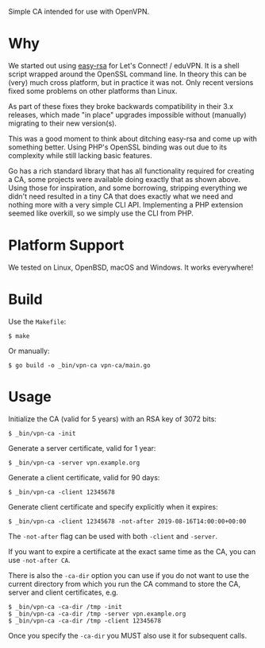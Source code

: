 Simple CA intended for use with OpenVPN.

# Why

We started out using [easy-rsa](https://github.com/OpenVPN/easy-rsa) for Let's 
Connect! / eduVPN. It is a shell script wrapped around the OpenSSL command 
line. In theory this can be (very) much cross platform, but in practice it was 
not. Only recent versions fixed some problems on other platforms than Linux.

As part of these fixes they broke backwards compatibility in their 3.x 
releases, which made "in place" upgrades impossible without (manually)
migrating to their new version(s). 

This was a good moment to think about ditching easy-rsa and come up with 
something better. Using PHP's OpenSSL binding was out due to its complexity 
while still lacking basic features.

Go has a rich standard library that has all functionality required for creating
a CA, some projects were available doing exactly that as shown above. Using 
those for inspiration, and some borrowing, stripping everything we didn't need 
resulted in a tiny CA that does exactly what we need and nothing more with a
very simple CLI API. Implementing a PHP extension seemed like overkill, so 
we simply use the CLI from PHP.

# Platform Support

We tested on Linux, OpenBSD, macOS and Windows. It works everywhere!

# Build

Use the `Makefile`:

    $ make

Or manually:

    $ go build -o _bin/vpn-ca vpn-ca/main.go

# Usage

Initialize the CA (valid for 5 years) with an RSA key of 3072 bits:

    $ _bin/vpn-ca -init

Generate a server certificate, valid for 1 year:

    $ _bin/vpn-ca -server vpn.example.org

Generate a client certificate, valid for 90 days:

    $ _bin/vpn-ca -client 12345678

Generate client certificate and specify explicitly when it expires:

    $ _bin/vpn-ca -client 12345678 -not-after 2019-08-16T14:00:00+00:00

The `-not-after` flag can be used with both `-client` and `-server`.

If you want to expire a certificate at the exact same time as the CA, you can
use `-not-after CA`.

There is also the `-ca-dir` option you can use if you do not want to use
the current directory from which you run the CA command to store the CA, server
and client certificates, e.g.

    $ _bin/vpn-ca -ca-dir /tmp -init
    $ _bin/vpn-ca -ca-dir /tmp -server vpn.example.org
    $ _bin/vpn-ca -ca-dir /tmp -client 12345678

Once you specify the `-ca-dir` you MUST also use it for subsequent calls.
